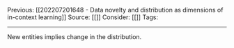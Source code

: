 Previous: [[202207201648 - Data novelty and distribution as dimensions of in-context learning]]
Source: [[]]
Consider: [[]]
Tags: 
______________
New entities implies change in the distribution. 

